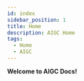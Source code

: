 ```yaml
---
id: index
sidebar_position: 1
title: Home
description: AIGC Home
tags:
  - Home
  - AIGC
---
```


**Welcome to AIGC Docs!**
